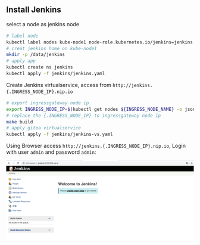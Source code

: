 ## Install Jenkins


select a node as jenkins node

```bash
# label node
kubectl label nodes kube-node1 node-role.kubernetes.io/jenkins=jenkins
# creat jenkins home on kube-node1
mkdir -p /data/jenkins
# apply app
kubectl create ns jenkins
kubectl apply -f jenkins/jenkins.yaml
```

Create Jenkins virtualservice, access from `http://jenkins.{.INGRESS_NODE_IP}.nip.io`

```bash
# export ingressgateway node ip
export INGRESS_NODE_IP=$(kubectl get nodes ${INGRESS_NODE_NAME} -o jsonpath='{ .status.addresses[?(@.type=="InternalIP")].address }')
# replace the {.INGRESS_NODE_IP} to ingressgateway node ip
make build
# apply gitea virtualservice
kubectl apply -f jenkins/jenkins-vs.yaml
```

Using Browser access `http://jenkins.{.INGRESS_NODE_IP}.nip.io`, Login with user `admin` and password `admin`:

![jenkins login](images/Jenkins-login.png)
